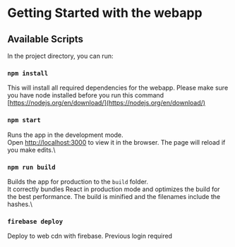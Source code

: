 # Getting Started with the webapp

## Available Scripts

In the project directory, you can run:

### `npm install`

This will install all required dependencies for the webapp. Please make sure you have node installed before you run this command
[https://nodejs.org/en/download/](https://nodejs.org/en/download/)

### `npm start`

Runs the app in the development mode.\
Open [http://localhost:3000](http://localhost:3000) to view it in the browser.
The page will reload if you make edits.\

### `npm run build`

Builds the app for production to the `build` folder.\
It correctly bundles React in production mode and optimizes the build for the best performance.
The build is minified and the filenames include the hashes.\

### `firebase deploy`

Deploy to web cdn with firebase. Previous login required